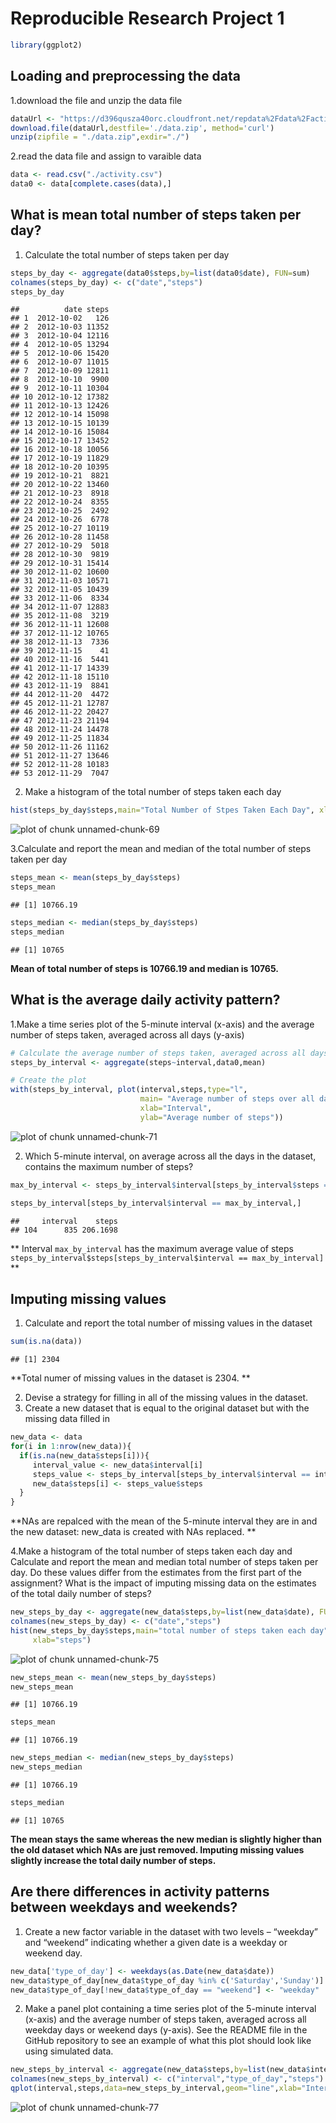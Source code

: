 Reproducible Research Project 1
==============================


```r
library(ggplot2)
```


## Loading and preprocessing the data

1.download the file and unzip the data file

```r
dataUrl <- "https://d396qusza40orc.cloudfront.net/repdata%2Fdata%2Factivity.zip"
download.file(dataUrl,destfile='./data.zip', method='curl')
unzip(zipfile = "./data.zip",exdir="./")
```

2.read the data file and assign to varaible data

```r
data <- read.csv("./activity.csv")
data0 <- data[complete.cases(data),]
```

## What is mean total number of steps taken per day?

1. Calculate the total number of steps taken per day

```r
steps_by_day <- aggregate(data0$steps,by=list(data0$date), FUN=sum)
colnames(steps_by_day) <- c("date","steps")
steps_by_day
```

```
##          date steps
## 1  2012-10-02   126
## 2  2012-10-03 11352
## 3  2012-10-04 12116
## 4  2012-10-05 13294
## 5  2012-10-06 15420
## 6  2012-10-07 11015
## 7  2012-10-09 12811
## 8  2012-10-10  9900
## 9  2012-10-11 10304
## 10 2012-10-12 17382
## 11 2012-10-13 12426
## 12 2012-10-14 15098
## 13 2012-10-15 10139
## 14 2012-10-16 15084
## 15 2012-10-17 13452
## 16 2012-10-18 10056
## 17 2012-10-19 11829
## 18 2012-10-20 10395
## 19 2012-10-21  8821
## 20 2012-10-22 13460
## 21 2012-10-23  8918
## 22 2012-10-24  8355
## 23 2012-10-25  2492
## 24 2012-10-26  6778
## 25 2012-10-27 10119
## 26 2012-10-28 11458
## 27 2012-10-29  5018
## 28 2012-10-30  9819
## 29 2012-10-31 15414
## 30 2012-11-02 10600
## 31 2012-11-03 10571
## 32 2012-11-05 10439
## 33 2012-11-06  8334
## 34 2012-11-07 12883
## 35 2012-11-08  3219
## 36 2012-11-11 12608
## 37 2012-11-12 10765
## 38 2012-11-13  7336
## 39 2012-11-15    41
## 40 2012-11-16  5441
## 41 2012-11-17 14339
## 42 2012-11-18 15110
## 43 2012-11-19  8841
## 44 2012-11-20  4472
## 45 2012-11-21 12787
## 46 2012-11-22 20427
## 47 2012-11-23 21194
## 48 2012-11-24 14478
## 49 2012-11-25 11834
## 50 2012-11-26 11162
## 51 2012-11-27 13646
## 52 2012-11-28 10183
## 53 2012-11-29  7047
```

2. Make a histogram of the total number of steps taken each day

```r
hist(steps_by_day$steps,main="Total Number of Stpes Taken Each Day", xlab="steps")
```

![plot of chunk unnamed-chunk-69](figure/unnamed-chunk-69-1.png)

3.Calculate and report the mean and median of the total number of steps taken per day

```r
steps_mean <- mean(steps_by_day$steps)
steps_mean
```

```
## [1] 10766.19
```

```r
steps_median <- median(steps_by_day$steps)
steps_median
```

```
## [1] 10765
```
**Mean of total number of steps is 10766.19 and median is 10765.**


## What is the average daily activity pattern?
1.Make a time series plot of the 5-minute interval (x-axis) and the average number of steps taken, averaged across all days (y-axis)

```r
# Calculate the average number of steps taken, averaged across all days
steps_by_interval <- aggregate(steps~interval,data0,mean)

# Create the plot
with(steps_by_interval, plot(interval,steps,type="l",
                             main= "Average number of steps over all days",
                             xlab="Interval",
                             ylab="Average number of steps"))
```

![plot of chunk unnamed-chunk-71](figure/unnamed-chunk-71-1.png)


2. Which 5-minute interval, on average across all the days in the dataset, contains the maximum number of steps?

```r
max_by_interval <- steps_by_interval$interval[steps_by_interval$steps == max(steps_by_interval$steps)]

steps_by_interval[steps_by_interval$interval == max_by_interval,]
```

```
##     interval    steps
## 104      835 206.1698
```
** Interval `max_by_interval` has the maximum average value of steps  `steps_by_interval$steps[steps_by_interval$interval == max_by_interval]` **


## Imputing missing values

1. Calculate and report the total number of missing values in the dataset

```r
sum(is.na(data))
```

```
## [1] 2304
```
**Total numer of missing values in the dataset is 2304. **

2. Devise a strategy for filling in all of the missing values in the dataset.
3. Create a new dataset that is equal to the original dataset but with the missing data filled in

```r
new_data <- data
for(i in 1:nrow(new_data)){
  if(is.na(new_data$steps[i])){
     interval_value <- new_data$interval[i]
     steps_value <- steps_by_interval[steps_by_interval$interval == interval_value,]
     new_data$steps[i] <- steps_value$steps
  }
}
```
**NAs are repalced with the mean of the 5-minute interval they are in and the new dataset: new_data is created with NAs replaced. **

4.Make a histogram of the total number of steps taken each day and Calculate and report the mean and median total number of steps taken per day. Do these values differ from the estimates from the first part of the assignment? What is the impact of imputing missing data on the estimates of the total daily number of steps?

```r
new_steps_by_day <- aggregate(new_data$steps,by=list(new_data$date), FUN=sum)
colnames(new_steps_by_day) <- c("date","steps")
hist(new_steps_by_day$steps,main="total number of steps taken each day",
     xlab="steps")
```

![plot of chunk unnamed-chunk-75](figure/unnamed-chunk-75-1.png)

```r
new_steps_mean <- mean(new_steps_by_day$steps)
new_steps_mean
```

```
## [1] 10766.19
```

```r
steps_mean
```

```
## [1] 10766.19
```

```r
new_steps_median <- median(new_steps_by_day$steps)
new_steps_median
```

```
## [1] 10766.19
```

```r
steps_median
```

```
## [1] 10765
```
**The mean stays the same whereas the new median is slightly higher than the old dataset which NAs are just removed. Imputing missing values slightly increase the total daily number of steps.**

## Are there differences in activity patterns between weekdays and weekends?

1. Create a new factor variable in the dataset with two levels – “weekday” and “weekend” indicating whether a given date is a weekday or weekend day.

```r
new_data['type_of_day'] <- weekdays(as.Date(new_data$date)) 
new_data$type_of_day[new_data$type_of_day %in% c('Saturday','Sunday')] <- "weekend"
new_data$type_of_day[!new_data$type_of_day == "weekend"] <- "weekday"
```

2. Make a panel plot containing a time series plot of the 5-minute interval (x-axis) and the average number of steps taken, averaged across all weekday days or weekend days (y-axis). See the README file in the GitHub repository to see an example of what this plot should look like using simulated data.

```r
new_steps_by_interval <- aggregate(new_data$steps,by=list(new_data$interval,new_data$type_of_day),mean)
colnames(new_steps_by_interval) <- c("interval","type_of_day","steps")
qplot(interval,steps,data=new_steps_by_interval,geom="line",xlab="Interval",ylab="Steps") + facet_wrap(.~ type_of_day,ncol=1)
```

![plot of chunk unnamed-chunk-77](figure/unnamed-chunk-77-1.png)













